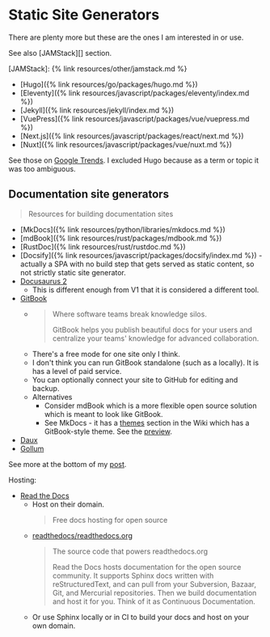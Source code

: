 # Static Site Generators

There are plenty more but these are the ones I am interested in or use.

See also [JAMStack][] section.

[JAMStack]: {% link resources/other/jamstack.md %}

- [Hugo]({% link resources/go/packages/hugo.md %})
- [Eleventy]({% link resources/javascript/packages/eleventy/index.md %})
- [Jekyll]({% link resources/jekyll/index.md %})
- [VuePress]({% link resources/javascript/packages/vue/vuepress.md %})
- [Next.js]({% link resources/javascript/packages/react/next.md %})
- [Nuxt]({% link resources/javascript/packages/vue/nuxt.md %})

See those on [Google Trends](https://trends.google.com/trends/explore?cat=5&date=all&q=%2Fm%2F0_s0_f0,%2Fg%2F121bk8f1,Next.js,VuePress,%2Fg%2F11g0wgnhgc). I excluded Hugo because as a term or topic it was too ambiguous.


## Documentation site generators
> Resources for building documentation sites

- [MkDocs]({% link resources/python/libraries/mkdocs.md %})
- [mdBook]({% link resources/rust/packages/mdbook.md %})
- [RustDoc]({% link resources/rust/rustdoc.md %})
- [Docsify]({% link resources/javascript/packages/docsify/index.md %}) - actually a SPA with no build step that gets served as static content, so not strictly static site generator.
- [Docusaurus 2](https://docusaurus.io/)
    - This is different enough from V1 that it is considered a different tool.
- [GitBook](https://www.gitbook.com/)
    - > Where software teams break knowledge silos.
      >
      > GitBook helps you publish beautiful docs for your users and centralize your teams' knowledge for advanced collaboration.
    - There's a free mode for one site only I think.
    - I don't think you can run GitBook standalone (such as a locally). It is has a level of paid service.
    - You can optionally connect your site to GitHub for editing and backup.
    - Alternatives
        - Consider mdBook which is a more flexible open source solution which is meant to look like GitBook.
        - See MkDocs - it has a [themes](https://github.com/mkdocs/mkdocs/wiki/MkDocs-Themes) section in the Wiki which has a GitBook-style theme. See the [preview](https://lramage.gitlab.io/mkdocs-gitbook-theme/).
- [Daux](https://daux.io/)
- [Gollum](https://github.com/gollum/gollum)

See more at the bottom of my [post](https://michaelcurrin.github.io/coding-blog/2019/09/04/site-building-tools.html).

Hosting:

- [Read the Docs](https://readthedocs.org/)
    - Host on their domain.
        > Free docs hosting for open source
    - [readthedocs/readthedocs.org](https://github.com/readthedocs/readthedocs.org)
        > The source code that powers readthedocs.org
        >
        > Read the Docs hosts documentation for the open source community. It supports Sphinx docs written with reStructuredText, and can pull from your Subversion, Bazaar, Git, and Mercurial repositories. Then we build documentation and host it for you. Think of it as Continuous Documentation.
    - Or use Sphinx locally or in CI to build your docs and host on your own domain.
